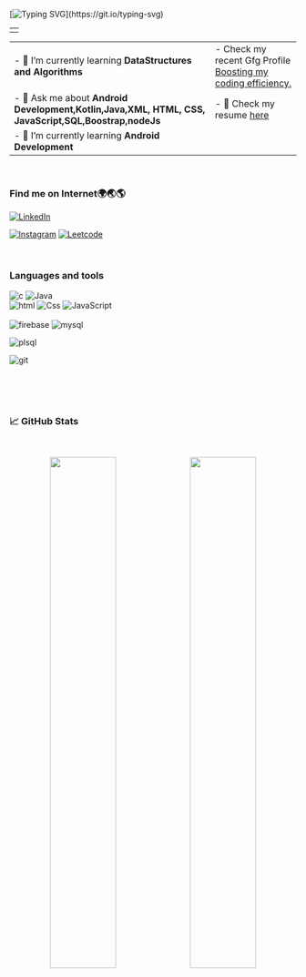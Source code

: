 [![Typing SVG](https://readme-typing-svg.herokuapp.com?size=24&width=600&lines=Welcome+To+Piyush's+GitHub+Profile!)](https://git.io/typing-svg)


<table>
 
  <td>
<img  src="https://camo.githubusercontent.com/43d7ba8fee77106c83a549d2c7697466125a145743bcc783db096062aa0ab894/68747470733a2f2f632e74656e6f722e636f6d2f617a5a434a32597073476741414141692f70726f6772616d6d696e672e676966" alt=""gif>
    </td>
</table>  
  
<table>
  <tr>
    <td>- 🌱 I’m currently learning <strong>DataStructures and Algorithms</strong></td>
    <td>- Check my recent Gfg Profile <a href="https://auth.geeksforgeeks.org/user/piyush_kr_sharma18/practice/">Boosting my coding efficiency.</a>
  </tr>
 
  <tr>
    <td>- 💬 Ask me about <strong> Android Development,Kotlin,Java,XML, HTML, CSS, JavaScript,SQL,Boostrap,nodeJs</strong></td>
    <td>- 📄 Check my resume <a href="https://drive.google.com/file/d/1ItcG5GJkWPRY_x5A1PQTUt4bKab90Zp8/view?usp=sharing">here</a></td>
  </tr>
  <tr>
    <td>- 🌱 I’m currently learning <strong>Android Development </strong></td>
    
  </tr>
 
</table>
<br>
<h3 align="left">Find me on Internet🌍🌏🌎</h3>
<div align="left">
  <a href="http://www.linkedin.com/in/piyush-kumar-sharma-b74a43209"><img alt="LinkedIn" src="https://img.shields.io/badge/linkedin-%230077B5.svg?style=for-the-badge&logo=linkedin&logoColor=white"/></a>

  <a href="https://instagram.com/piyush_kr._sharma?utm_source=qr&igshid=MThlNWY1MzQwNA==" target="_blank"><img alt="Instagram" src="https://img.shields.io/badge/Instagram-e95950?style=for-the-badge&logo=Instagram&logoColor=white" /></a>
  <a href="https://leetcode.com/20BCS1688/" target="_blank"> <img alt="Leetcode" src="https://img.shields.io/badge/-LeetCode-FFA116?style=for-the-badge&logo=LeetCode&logoColor=white" /></a>

</div>
<br> 
<h3 align="left">Languages and tools</h3>
<p align="left"> 
<img src="https://img.shields.io/badge/C-00599C?style=for-the-badge&logo=c&logoColor=white" alt="c" > 
<img src="https://img.shields.io/badge/Java-ED8B00?style=for-the-badge&logo=java&logoColor=white" alt="Java">
  <br>
<img src="https://img.shields.io/badge/HTML5-E34F26?style=for-the-badge&logo=html5&logoColor=white" alt="html" > 
<img src="https://img.shields.io/badge/CSS3-1572B6?style=for-the-badge&logo=css3&logoColor=white" alt="Css"> 
<img src="https://img.shields.io/badge/JavaScript-323330?style=for-the-badge&logo=javascript&logoColor=F7DF1E" alt="JavaScript">
<br><br>
<img src="https://img.shields.io/badge/firebase-ffca28?style=for-the-badge&logo=firebase&logoColor=black" alt="firebase"> 
 
<img src="https://img.shields.io/badge/MySQL-005C84?style=for-the-badge&logo=mysql&logoColor=white" alt="mysql"> 

<img src="https://img.shields.io/badge/PLSQL-F80000?style=for-the-badge&logo=oracle&logoColor=black" alt="plsql" > <br>

<img src="https://img.shields.io/badge/GitHub-100000?style=for-the-badge&logo=github&logoColor=white" alt="git">

   <br><br><br> 
   </p>
<h3> 📈 GitHub Stats</h3>
<br>
<p align="center">
  <img width="48%" src="https://github-readme-stats.vercel.app/api?username=Piyush1804-Apr&show_icons=true&theme=radical" />
  <img width="48%" src="https://github-readme-streak-stats.herokuapp.com/?user=Piyush1804-Apr&theme=radical" />
</p>
  
